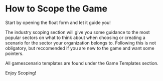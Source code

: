 # How to Scope the Game

Start by opening the float form and let it guide you!


The industry scoping section will give you some guidance to the most popular sectors on what to think about when choosing or creating a scenario for the sector your organization belongs to. Following this is not obligatory, but reccomended if you are new to the game and want some pointers.

All gamescenario templates are found under the Game Templates section.


Enjoy Scoping!
